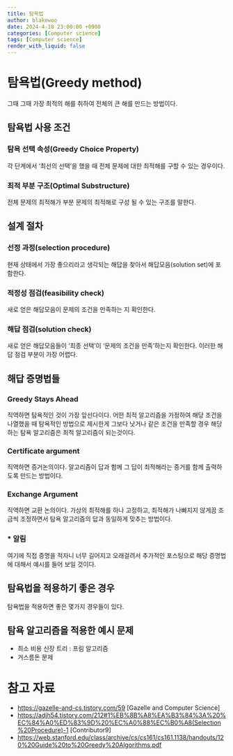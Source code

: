 ```yaml
---
title: 탐욕법
author: blakewoo
date: 2024-4-18 23:00:00 +0900
categories: [Computer science]
tags: [Computer science]
render_with_liquid: false
---
```


# 탐욕법(Greedy method)
그때 그때 가장 최적의 해를 취하여 전체의 큰 해를 만드는 방법이다.


## 탐욕법 사용 조건

### 탐욕 선택 속성(Greedy Choice Property)
각 단계에서 ‘최선의 선택’을 했을 때 전체 문제에 대한 최적해를 구할 수 있는 경우이다.

### 최적 부분 구조(Optimal Substructure)
전체 문제의 최적해가 부분 문제의 최적해로 구성 될 수 있는 구조를 말한다.


## 설계 절차
### 선정 과정(selection procedure)
현재 상태에서 가장 좋으리라고 생각되는 해답을 찾아서 
해답모음(solution set)에 포함한다.

### 적정성 점검(feasibility check)
새로 얻은 해답모음이 문제의 조건을 만족하는 지 확인한다.

### 해답 점검(solution check)
새로 얻은 해답모음들이 ‘최종 선택’이 ‘문제의 조건을 만족’하는지 확인한다.
이러한 해답 점검 부분이 가장 어렵다.

## 해답 증명법들
### Greedy Stays Ahead
직역하면 탐욕적인 것이 가장 앞선다이다. 어떤 최적 알고리즘을 가정하여
해당 조건을 나열했을 때 탐욕적인 방법으로 제시한게 그보다 낫거나 같은 조건을 만족할 경우
해당하는 탐욕 알고리즘은 최적 알고리즘이 되는것이다.

### Certificate argument
직역하면 증거논의이다. 알고리즘이 답과 함께 그 답이 최적해라는 증거를 함께 출력하도록 만드는 방법이다.

### Exchange Argument
직역하면 교환 논의이다. 가상의 최적해를 하나 고정하고, 최적해가 나빠지지 않게끔 조금씩
조정하면서 탐욕 알고리즘의 답과 동일하게 맞추는 방법이다.


### * 알림
여기에 직접 증명을 적자니 너무 길어지고 오래걸려서 추가적인 포스팅으로 
해당 증명법에 대해서 예시를 들어 보일 것이다.


## 탐욕법을 적용하기 좋은 경우
탐욕법을 적용하면 좋은 몇가지 경우들이 있다.

## 탐욕 알고리즘을 적용한 예시 문제
- 최소 비용 신장 트리 : 프림 알고리즘
- 거스름돈 문제


# 참고 자료
- https://gazelle-and-cs.tistory.com/59 [Gazelle and Computer Science]
- https://adjh54.tistory.com/212#1%EB%8B%A8%EA%B3%84%3A%20%EC%84%A0%ED%83%9D%20%EC%A0%88%EC%B0%A8(Selection%20Procedure)-1 [Contributor9]
- https://web.stanford.edu/class/archive/cs/cs161/cs161.1138/handouts/120%20Guide%20to%20Greedy%20Algorithms.pdf
